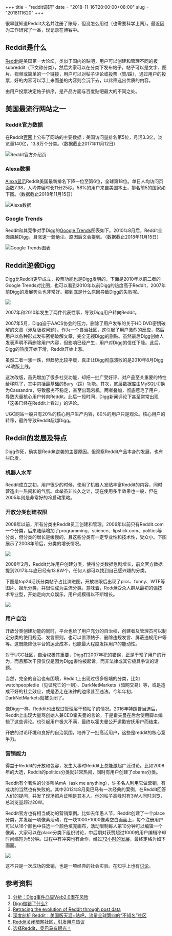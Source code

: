 +++
title = "reddit调研"
date = "2018-11-16T20:00:00+08:00"
slug = "2018111620"
+++

很早就知道Reddit大名并注册了账号，但没怎么用过（也需要科学上网）。最近因为工作研究了一番，现记录在博客中。

## Reddit是什么

[Reddit][U05]是美国第一大论坛，类似于国内的贴吧，用户可以创建和管理不同的板subreddit（下文称分类），然后大家可以在分类下发布帖子，帖子可以是文字、图片、视频或简单的一个链接，用户可以对帖子评论或投票（赞/踩），通过用户的投票，好的内容可以浮上来而差的内容则会沉下去，以此筛选出优质的内容。

由用户投票决定帖子排序，是产品方面与百度贴吧最大的不同之处。

## 美国最流行网站之一

### Reddit官方数据

在Reddit[官网][U01]上公布了网站的主要数据：美国访问量排名第5位，月活3.3亿，浏览量140亿，13.8万个分类。（数据截止2017年11月12日）

![Reddit官方介绍页](/blog_static/2018/20181116-reddit-about.png)

### Alexa数据

[Alexa显示][U02]Reddit美国最新排名下降一位至第6位，全球第18位。单日人均访问页面数7.38，人均停留时长11分25秒。58%的用户来自美国本土，排名前5的国家如下图。（数据截止2018年11月15日）

![Alexa数据](/blog_static/2018/20181116-reddit-alexa.png)

### Google Trends

Reddit和其竞争对手Digg的[Google Trends][U06]图表如下。2010年8月后，Reddit全面超越Digg，且涨速一骑绝尘。原因后文会提到。（数据截止2018年11月15日）

![Google Trends图表](/blog_static/2018/20181116-reddit-vs-digg-all.png)


## Reddit逆袭Digg

Digg比Reddit更早成立，投票功能也是Digg发明的，下面是2010年以前二者的Google Trends对比图，也可以看到2010年以前Digg的热度高于Reddit，2007年前Digg的发展势头也非常好。那到底是什么原因导致Digg的失败呢。

![](/blog_static/2018/20181116-reddit-vs-digg-2010.png)

2007年和2010年发生了两件代表性事，导致Digg用户转向Reddit。

2007年5月，Digg迫于AACS协会的压力，删除了用户发布的关于HD DVD密钥破解的文章（涉及版权问题）。作为一个自治社区，这引起了用户激烈的反应，然后用户以各种形式发布密钥破解文章，完全无视Digg的删贴。虽然最后Digg创始人发表声明不再删除用户内容，但影响已经产生，用户对Digg的信任下降。此后，Digg的热度开始下滑，Reddit开始上涨。

虽然二者一涨一跌，但趋势比较平缓，真正让Digg彻底溃败的是2010年8月Digg v4改版上线。

这次改版，首先增加了很多社交功能，却把一批广受好评、对产品至关重要的特性给移除了，其中包括最基础的Bury（踩）功能。其次，底层数据库由MySQL切换为Cassandra，导致服务不稳定，甚至出现宕机。两者叠加，彻底惹毛了用户，导致大量核心用户转向Reddit。此后一段时间，Digg新闻评论下甚至常常出现「这条已经在Reddit上看过」的评论。

UGC网站一般只有20%的核心用户生产内容，80%的用户只是观众。核心用户的转移，最终导致Reddit超越Digg。

## Reddit的发展及特点

Digg作死，确实是Reddit逆袭的主要原因。但观察Reddit产品本身的发展，也有些启发。

### 机器人水军

Reddit成立之初，用户很少的时候，使用了机器人发贴丰富Reddit的内容，同时营造出一热闹和的气氛。此举虽非长久之计，现在使用多半效果也一般，但在2005年则是非常好的冷启动策略。

### 开放分类创建权限

2008年以前，所有分类由Reddit员工创建和管理。2006年以前只有Reddit.com一个分类，后来陆续增加了programming、science、lipstick.com、politics等分类，但分类的增长是缓慢的，且这些分类有一定专业性和技术性，受众小。下图展示了2008年前后，分类的增长情况。

![](/blog_static/2018/20181116-reddit-subreddit.png)


2008年2月，Reddit允许用户创建分类，使得分类数据急剧增长，前文官方数据提到2017年年底已经有13.8W个，任何人都可以找到自己感兴趣的分类。

下图是top24活跃分类帖子占比演进图，开放权限后出现了pics、funny、WTF等图片、娱乐分类，并很快成为主流分类。意味着，Reddit受众人群从最初的偏技术专业型，开始走向大众娱乐，用户规模得以不断增长。

![](/blog_static/2018/20181116-top-subreddit.png)

### 用户自治

开放分类创建功能的同时，平台也给了用户充分的自治权，创建者及管理员可以制定分类的使用规范、发言原则，也可以置顶帖子、删除违规发言、屏蔽违规用户等等。这既能降低平台的运营成本，也能最大程度发挥用户的能动性。

对于UGC社区，自治权极其重要，Digg在2007年犯的错误，正是干预了用户的行为，而且那次干预仅仅是因为Digg害怕被起诉，而非法律或其它极具争议的话题。

当然，完全的自治也有困境，Reddit上出现过很多极端的分类，比如watchpeopledie（见证死亡的一刻）、DarkNetMarkets（暗网交易）等，或是造成不好的社会效应，或是游走在法律的边缘甚至违法。今年年初，DarkNetMarkets就被关闭了。

像Digg一样，Reddit也出现过管理层干预帖子的情况。2016年特朗普当选后，Reddit上出现大量骂创始人兼CEO霍夫曼的言论，于是霍夫曼在后台使用脚本编辑了这些评论。也引起用户极大不满，最终以霍夫曼公开道歉安抚用户而结束。

开放的讨论环境和良好的自治氛围，培养了一批高活用户，这些是reddit的核心竞争力。

### 营销能力

得益于Reddit的开放和包容，发生大事时Reddit上总能激起广泛讨论。比如2008年的大选，Reddit的politics分类就非常热闹，同时有用户创建了obama分类。

Reddit有个著名的分类叫IAmA（ask me anything），许多名人利用它做营销，有成功的当然也有失败的。其中2012年8月奥巴马有一次经典的案例，在Reddit回答人们的提问，并发了现场照片证明是其本人。他的帖子高峰时有3W人同时浏览，总浏览量超过20W。

Reddit官方也有相当成功的营销案例。比如去年愚人节，Reddit创建了一个place分类，并发起一项像素活动，在一块1000*1000像素空白画面上，每个注册用户可以从16个颜色中任选一个颜色填充画布，活动限制每人第10分钟可以编辑一个像素，大家可以在place分类下组织讨论，中后期对获赞超过1000的用户编辑冷却时间缩短为5分钟。过程中有冲突也有合作，经过[72小时的发展][U07]，最终定格为如下画面。

![](/blog_static/2018/20181116-reddit-place-end.jpg)

这不只是一次成功的营销，也是一项经典的社会实验。在知乎上也有[讨论][U04]。


## 参考资料

1. [分析：Digg事件凸显Web2.0潜在风险](http://tech.sina.com.cn/i/2007-05-04/19441494678.shtml)
2. [Digg做错了什么?](https://www.geekpark.net/news/161130)
3. [Retracing the evolution of Reddit through post data](http://www.randalolson.com/2013/03/12/retracing-the-evolution-of-Reddit-through-post-data/)
4. [深度剖析 Reddit：美国版天涯+贴吧，流量全球第四的“不知名”社区](https://36kr.com/p/5124358.html)
5. [Reddit关闭暗网社区，引发用户热议](https://cloud.tencent.com/developer/article/1100560)
6. [选择Reddit，奥巴马有眼光！](https://site.douban.com/160996/widget/notes/8495890/note/234053781/)


[U01]: https://www.Redditinc.com/
[U02]: https://www.alexa.com/siteinfo/Reddit.com
[U03]: https://www.geekpark.net/news/161130
[U04]: https://www.zhihu.com/question/57966233
[U05]: https://www.Reddit.com/
[U06]: https://trends.google.com/trends/explore?geo=US&q=Reddit,Digg
[U07]: https://v.qq.com/x/page/t0390swea9p.html

